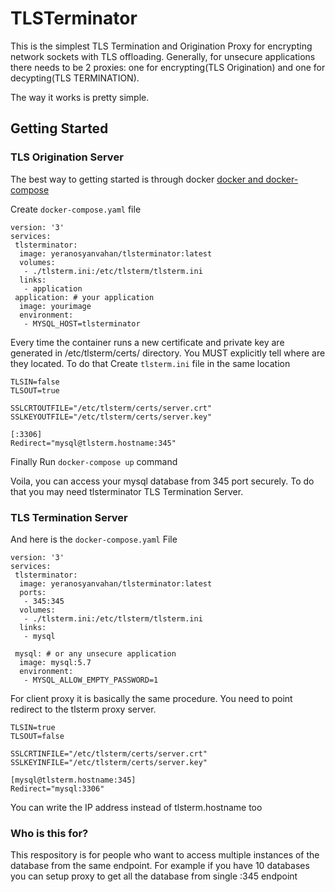 # TLSTerminator

This is the simplest TLS Termination and Origination Proxy for encrypting network sockets with TLS offloading.
Generally, for unsecure applications there needs to be 2 proxies: one for encrypting(TLS Origination) and one for decypting(TLS TERMINATION).

The way it works is pretty simple.
## Getting Started
### TLS Origination Server
The best way to getting started is through docker [docker and docker-compose](https://docs.docker.com/engine/install/)

Create ```docker-compose.yaml``` file

    version: '3'
    services:
     tlsterminator:
      image: yeranosyanvahan/tlsterminator:latest
      volumes:
       - ./tlsterm.ini:/etc/tlsterm/tlsterm.ini
      links:
       - application
     application: # your application
      image: yourimage
      environment:
       - MYSQL_HOST=tlsterminator

Every time the container runs a new certificate and private key are generated in /etc/tlsterm/certs/ directory.
You MUST explicitly tell where are they located.
To do that Create ```tlsterm.ini``` file in the same location

    TLSIN=false
    TLSOUT=true
    
    SSLCRTOUTFILE="/etc/tlsterm/certs/server.crt"
    SSLKEYOUTFILE="/etc/tlsterm/certs/server.key"
    
    [:3306]
    Redirect="mysql@tlsterm.hostname:345"

Finally Run ```docker-compose up``` command

Voila, you can access your mysql database from 345 port securely.
To do that you may need tlsterminator TLS Termination Server.

### TLS Termination Server
And here is the ```docker-compose.yaml``` File


    version: '3'
    services:
     tlsterminator:
      image: yeranosyanvahan/tlsterminator:latest
      ports:
       - 345:345
      volumes:
       - ./tlsterm.ini:/etc/tlsterm/tlsterm.ini
      links:
       - mysql

     mysql: # or any unsecure application
      image: mysql:5.7
      environment:
       - MYSQL_ALLOW_EMPTY_PASSWORD=1

For client proxy it is basically the same procedure.
You need to point redirect to the tlsterm proxy server.

    TLSIN=true
    TLSOUT=false

    SSLCRTINFILE="/etc/tlsterm/certs/server.crt"
    SSLKEYINFILE="/etc/tlsterm/certs/server.key"
    
    [mysql@tlsterm.hostname:345]
    Redirect="mysql:3306"

You can write the IP address instead of tlsterm.hostname too
### Who is this for?
This respository is for people who want to access multiple instances of the database from the same endpoint.
For example if you have 10 databases you can setup proxy to get all the database from single :345 endpoint
